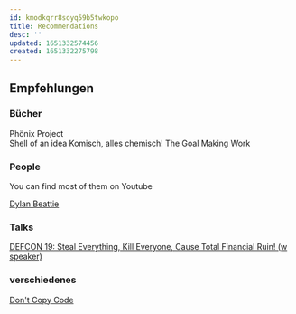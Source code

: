 ```yaml
---
id: kmodkqrr8soyq59b5twkopo
title: Recommendations
desc: ''
updated: 1651332574456
created: 1651332275798
---
```


## Empfehlungen
### Bücher

Phönix Project  
Shell of an idea
Komisch, alles chemisch!
The Goal
Making Work 


### People
You can find most of them on Youtube

[Dylan Beattie](https://www.youtube.com/watch?v=6avJHaC3C2U)


### Talks

[DEFCON 19: Steal Everything, Kill Everyone, Cause Total Financial Ruin! (w speaker)](https://www.youtube.com/watch?v=JsVtHqICeKE)



### verschiedenes
[Don't Copy Code](https://twitter.com/foone/status/1229641258370355200)
